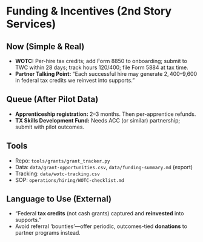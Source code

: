 # Funding & Incentives (2nd Story Services)

## Now (Simple & Real)
- **WOTC:** Per-hire tax credits; add Form 8850 to onboarding; submit to TWC within 28 days; track hours 120/400; file Form 5884 at tax time.
- **Partner Talking Point:** “Each successful hire may generate $2,400–$9,600 in federal tax credits we reinvest into supports.”

## Queue (After Pilot Data)
- **Apprenticeship registration:** 2–3 months. Then per-apprentice refunds.
- **TX Skills Development Fund:** Needs ACC (or similar) partnership; submit with pilot outcomes.

## Tools
- Repo: `tools/grants/grant_tracker.py`  
- Data: `data/grant-opportunities.csv`, `data/funding-summary.md` (export)  
- Tracking: `data/wotc-tracking.csv`  
- SOP: `operations/hiring/WOTC-checklist.md`

## Language to Use (External)
- “Federal **tax credits** (not cash grants) captured and **reinvested** into supports.”
- Avoid referral ‘bounties’—offer periodic, outcomes-tied **donations** to partner programs instead.
